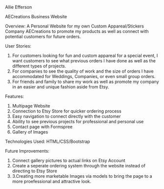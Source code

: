Allie Efferson

AECreations Business Website

Overview:
A Personal Website for my own Custom Appareal/Stickers Company AECreations to promote my products as well as connect with potential customers for future orders.  

User Stories:
1. For customers looking for fun and custom appareal for a special event, I want customers to see what previous orders I have done as well as the different types of projects.
2. For companies to see the quality of work and the size of orders I have accommodated for Weddings, Companies, or even small group orders.
3. For friends and family to share my work as well as promote my company in an easier and unique fashion aside from Etsy.

Features:
1. Multipage Website
2. Connection to Etsy Store for quicker ordering process
3. Easy navigation to connect directly with the customer
4. Ability to see previous projects for professional and personal use
5. Contact page with Formspree
6. Gallery of Images

Technologies Used:
HTML/CSS/Bootstrap

Future Improvements:
1. Connect gallery pictures to actual links on Etsy Account
2. Create a seperate ordering system through the website instead of directing to Etsy Store
3. 3.Creating more marketable Images via models to bring the page to a more proefessional and attractive look.
